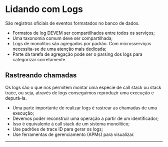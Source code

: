 # Lidando com Logs

São registros oficiais de eventos formatados no banco de dados.

* Formatos de log DEVEM ser compartilhados entre todos os serviços;
* Uma taxonomia comum deve ser compartilhada;
* Logs de monolitos são agregados por padrão. Com microsserviços necessita-se de uma atenção mais dedicada;
* Parte da tarefa de agregação pode ser o parsing dos logs para categorizar corretamente.

## Rastreando chamadas

Os logs são o que nos permitem montar uma espécie de call stack ou stack trace, ou seja, através de logs conseguimos reproduzir uma execução e depurá-la.

* Uma parte importante de realizar logs é rastrear as chamadas de uma execução;
* Devemos poder reconstruir uma operação a partir de um identificador;
* Isso é equivalente à call stack de um sistema monolítico;
* Use padrões de trace ID para gerar os logs;
* Use ferramentas de gerenciamento (APMs) para visualizar.

---
